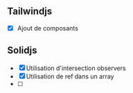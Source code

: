 ## Tailwindjs
- [x] Ajout de composants

## Solidjs
- [x] Utilisation d'intersection observers
- [x] Utilisation de ref dans un array
- [ ] 